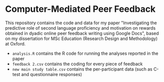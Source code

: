 # Computer-Mediated Peer Feedback

This repository contains the code and data for my paper "Investigating the predictive role of second language proficiency and motivation on rewards obtained in dyadic online peer feedback writing using Google Docs", based on my dissertation for MSc Education (Research Design and Methodology) at Oxford.

* `analysis.R` contains the R code for running the analyses reported in the paper
* `feedback 2.csv` contains the coding for every piece of feedback
* `new main study table.csv` contains the per-participant data (such as C-test and questionnaire responses)
